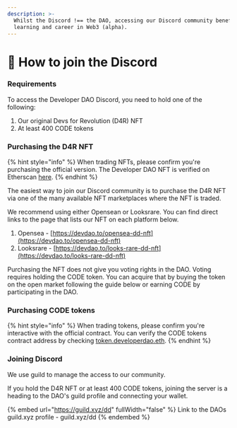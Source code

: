 ```yaml
---
description: >-
  Whilst the Discord !== the DAO, accessing our Discord community benefits your
  learning and career in Web3 (alpha).
---
```


# 💬 How to join the Discord

### Requirements

To access the Developer DAO Discord, you need to hold one of the following:

1. Our original Devs for Revolution (D4R) NFT
2. At least 400 CODE tokens

### Purchasing the D4R NFT

{% hint style="info" %}
When trading NFTs, please confirm you're purchasing the official version. The Developer DAO NFT is verified on Etherscan [here](https://etherscan.io/address/0x25ed58c027921e14d86380ea2646e3a1b5c55a8b).
{% endhint %}

The easiest way to join our Discord community is to purchase the D4R NFT via one of the many available NFT marketplaces where the NFT is traded.

We recommend using either Opensean or Looksrare. You can find direct links to the page that lists our NFT on each platform below.

1. Opensea - [https://devdao.to/opensea-dd-nft](https://devdao.to/opensea-dd-nft)
2. Looksrare - [https://devdao.to/looks-rare-dd-nft](https://devdao.to/looks-rare-dd-nft)

Purchasing the NFT does not give you voting rights in the DAO. Voting requires holding the CODE token. You can acquire that by buying the token on the open market following the guide below or earning CODE by participating in the DAO.

### Purchasing CODE tokens

{% hint style="info" %}
When trading tokens, please confirm you're interactive with the official contract. You can verify the CODE tokens contract address by checking [token.developerdao.eth](https://app.ens.domains/token.developerdao.eth).&#x20;
{% endhint %}

### Joining Discord

We use guild to manage the access to our community.

If you hold the D4R NFT or at least 400 CODE tokens, joining the server is a heading to the DAO's guild profile and connecting your wallet.

{% embed url="https://guild.xyz/dd" fullWidth="false" %}
Link to the DAOs guild.xyz profile - guild.xyz/dd
{% endembed %}
